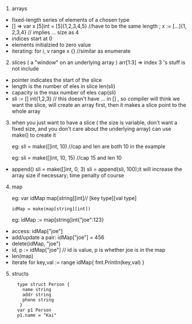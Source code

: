 1. arrays
- fixed-length series of elements of a chosen type
- []    => var x [5]int = [5]{1,2,3,4,5}  //have to be the same length  ;  x := [...]{1, 2,3,4} // implies ... size as 4
- indices start at 0
- elements initialzied to zero value
- iterating:  for i, v range x {}   //similar as enumerate 

2. slices ( a "window" on an underlying array ) arr[1:3] => index 3 's stuff is not include 
- pointer indicates the start of the slice
- length is the number of eles in slice  len(sli)
- capacity is the max number of eles    cap(sli)
- sli := [] int{1,2,3}  // this doesn't have ... in [] , so compiler will think we want the slice, will create an array first, then it makes a slice point to the whole array

3. when you just want to have a slice ( the size is variable, don't want a fixed size, and you don't care about the underlying array)
can use make() to create it

    eg: sli = make([]int, 10)  //cap and len are both 10 in the example

    eg: sli = make([]int, 10, 15)  //cap 15 and len 10 

- append()   sli = make([]int, 0, 3)   sli = append(sli, 100);it will increase the array size if necessary; time penalty of course


4. map 

   eg: var idMap map[string][int]// [key type][val type]
       
       idMap = make(map[string][int])
       
   eg: idMap := map[string]int{"joe":123}
     
- access: idMap["joe"]
- add/update a pair:  idMap["joe"] = 456
- delete(idMap, "joe")
- id, p := idMap["joe"] // id is value, p is whether joe is in the map
- len(map)
- iterate for key,val := range idMap{ fmt.Println(key,val) }

5. structs

    ```
      type struct Person {
        name string
        addr string
        phone string
       }
      var p1 Person
      p1.name = "Kai"
     ```
      
 

